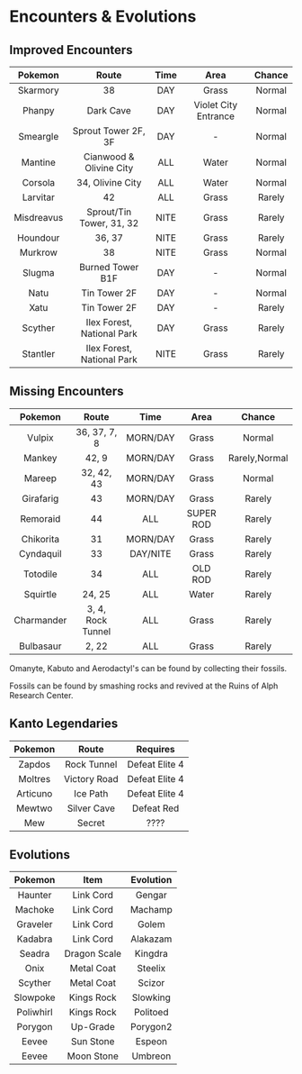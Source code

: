 # Encounters & Evolutions

## Improved Encounters

| **Pokemon** |          **Route**         | **Time** |       **Area**       | **Chance** |
|:-----------:|:--------------------------:|:--------:|:--------------------:|:----------:|
|   Skarmory  |             38             |    DAY   |         Grass        |   Normal   |
|    Phanpy   |          Dark Cave         |    DAY   | Violet City Entrance |   Normal   |
|   Smeargle  |     Sprout Tower 2F, 3F    |    DAY   |           -          |   Normal   |
|   Mantine   |   Cianwood & Olivine City  |    ALL   |         Water        |   Normal   |
|   Corsola   |      34, Olivine City      |    ALL   |         Water        |   Normal   |
|   Larvitar  |             42             |    ALL   |         Grass        |   Rarely   |
|  Misdreavus |  Sprout/Tin Tower, 31, 32  |   NITE   |         Grass        |   Rarely   |
|   Houndour  |           36, 37           |   NITE   |         Grass        |   Rarely   |
|   Murkrow   |             38             |   NITE   |         Grass        |   Normal   |
|    Slugma   |      Burned Tower B1F      |    DAY   |           -          |   Normal   |
|     Natu    |        Tin Tower 2F        |    DAY   |           -          |   Normal   |
|     Xatu    |        Tin Tower 2F        |    DAY   |           -          |   Rarely   |
|   Scyther   | Ilex Forest, National Park |    DAY   |         Grass        |   Rarely   |
|   Stantler  | Ilex Forest, National Park |   NITE   |         Grass        |   Rarely   | 

## Missing Encounters

| **Pokemon** |     **Route**     | **Time** |  **Area** |   **Chance**  |
|:-----------:|:-----------------:|:--------:|:---------:|:-------------:|
|    Vulpix   |    36, 37, 7, 8   | MORN/DAY |   Grass   |     Normal    |
|    Mankey   |       42, 9       | MORN/DAY |   Grass   | Rarely,Normal |
|    Mareep   |     32, 42, 43    | MORN/DAY |   Grass   |     Normal    |
|  Girafarig  |         43        | MORN/DAY |   Grass   |     Rarely    |
|   Remoraid  |         44        |    ALL   | SUPER ROD |     Rarely    |
|  Chikorita  |         31        | MORN/DAY |   Grass   |     Rarely    |
|  Cyndaquil  |         33        | DAY/NITE |   Grass   |     Rarely    |
|   Totodile  |         34        |    ALL   |  OLD ROD  |     Rarely    |
|   Squirtle  |       24, 25      |    ALL   |   Water   |     Rarely    |
|  Charmander | 3, 4, Rock Tunnel |    ALL   |   Grass   |     Rarely    |
|  Bulbasaur  |       2, 22       |    ALL   |   Grass   |     Rarely    |

Omanyte, Kabuto and Aerodactyl's can be found by collecting their fossils. 

Fossils can be found by smashing rocks and revived at the Ruins of Alph Research Center.

## Kanto Legendaries

| **Pokemon** |   **Route**  | **Requires** |
|:-----------:|:------------:|:------------:|
|    Zapdos   |  Rock Tunnel |Defeat Elite 4|
|   Moltres   | Victory Road |Defeat Elite 4|
|   Articuno  |   Ice Path   |Defeat Elite 4|
|    Mewtwo   |  Silver Cave |  Defeat Red  |
|     Mew     |    Secret    |     ????     |

## Evolutions

| **Pokemon** |  **Item**  |    **Evolution**        |
|:-----------:|:----------:|:----------:|
|   Haunter   |  Link Cord |      Gengar      |
|   Machoke   |  Link Cord |      Machamp      |
|   Graveler  |  Link Cord |     Golem       |
|   Kadabra   |  Link Cord |      Alakazam      |
|    Seadra   |  Dragon Scale |      Kingdra      |
|     Onix    |  Metal Coat |      Steelix      |
|   Scyther   |  Metal Coat |      Scizor      |
|   Slowpoke  |  Kings Rock |      Slowking     |
|  Poliwhirl  |  Kings Rock |      Politoed      |
|   Porygon   |  Up-Grade  |      Porygon2      |
|  Eevee |  Sun Stone |     Espeon       |
|  Eevee | Moon Stone |      Umbreon      |
